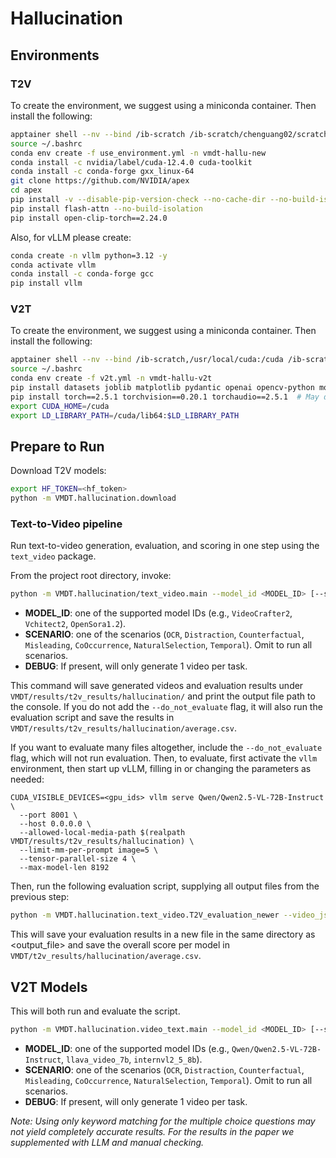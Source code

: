 # Hallucination

## Environments
### T2V
To create the environment, we suggest using a miniconda container. Then install the following:
```bash
apptainer shell --nv --bind /ib-scratch /ib-scratch/chenguang02/scratch1/cnicholas/containers/miniconda.sif
source ~/.bashrc
conda env create -f use_environment.yml -n vmdt-hallu-new
conda install -c nvidia/label/cuda-12.4.0 cuda-toolkit
conda install -c conda-forge gxx_linux-64
git clone https://github.com/NVIDIA/apex
cd apex
pip install -v --disable-pip-version-check --no-cache-dir --no-build-isolation --config-settings "--build-option=--cpp_ext" --config-settings "--build-option=--cuda_ext" ./
pip install flash-attn --no-build-isolation
pip install open-clip-torch==2.24.0
```
Also, for vLLM please create:
```bash
conda create -n vllm python=3.12 -y
conda activate vllm
conda install -c conda-forge gcc
pip install vllm
```

### V2T
To create the environment, we suggest using a miniconda container. Then install the following:
```bash
apptainer shell --nv --bind /ib-scratch,/usr/local/cuda:/cuda /ib-scratch/chenguang02/scratch1/cnicholas/containers/miniconda.sif
source ~/.bashrc
conda env create -f v2t.yml -n vmdt-hallu-v2t
pip install datasets joblib matplotlib pydantic openai opencv-python moviepy boto3 anthropic qwen-vl-utils[decord] transformers==4.51.3
pip install torch==2.5.1 torchvision==0.20.1 torchaudio==2.5.1  # May depend on your CUDA version. We use 12.3
export CUDA_HOME=/cuda
export LD_LIBRARY_PATH=/cuda/lib64:$LD_LIBRARY_PATH
```

## Prepare to Run
Download T2V models:
```bash
export HF_TOKEN=<hf_token>
python -m VMDT.hallucination.download
```

### Text-to-Video pipeline

Run text-to-video generation, evaluation, and scoring in one step using the `text_video` package.

From the project root directory, invoke:
```bash
python -m VMDT.hallucination/text_video.main --model_id <MODEL_ID> [--scenario <SCENARIO>] [--debug] [--do_not_evaluate]
```

- **MODEL_ID**: one of the supported model IDs (e.g., `VideoCrafter2`, `Vchitect2`, `OpenSora1.2`).
- **SCENARIO**: one of the scenarios (`OCR`, `Distraction`, `Counterfactual`, `Misleading`, `CoOccurrence`, `NaturalSelection`, `Temporal`). Omit to run all scenarios.
- **DEBUG**: If present, will only generate 1 video per task.

This command will save generated videos and evaluation results under `VMDT/results/t2v_results/hallucination/` and print the output file path to the console. If you do not add the `--do_not_evaluate` flag, it will also run the evaluation script and save the results in `VMDT/results/t2v_results/hallucination/average.csv`.

If you want to evaluate many files altogether, include the `--do_not_evaluate` flag, which will not run evaluation. Then, to evaluate, first activate the `vllm` environment, then start up vLLM, filling in or changing the parameters as needed:
```
CUDA_VISIBLE_DEVICES=<gpu_ids> vllm serve Qwen/Qwen2.5-VL-72B-Instruct \
  --port 8001 \
  --host 0.0.0.0 \
  --allowed-local-media-path $(realpath VMDT/results/t2v_results/hallucination) \
  --limit-mm-per-prompt image=5 \
  --tensor-parallel-size 4 \
  --max-model-len 8192 
```

Then, run the following evaluation script, supplying all output files from the previous step:
```bash
python -m VMDT.hallucination.text_video.T2V_evaluation_newer --video_json=<output_files> --n_frames=5 --num_instances_per_task=-1 --include_image_in_classification --combine_step --direct_evaluation --use_qwen
```

This will save your evaluation results in a new file in the same directory as <output_file> and save the overall score per model in `VMDT/t2v_results/hallucination/average.csv`.

## V2T Models
This will both run and evaluate the script.
```bash
python -m VMDT.hallucination.video_text.main --model_id <MODEL_ID> [--scenario <SCENARIO>] [--debug]
```
- **MODEL_ID**: one of the supported model IDs (e.g., `Qwen/Qwen2.5-VL-72B-Instruct`, `llava_video_7b`, `internvl2_5_8b`).
- **SCENARIO**: one of the scenarios (`OCR`, `Distraction`, `Counterfactual`, `Misleading`, `CoOccurrence`, `NaturalSelection`, `Temporal`). Omit to run all scenarios.
- **DEBUG**: If present, will only generate 1 video per task.

*Note: Using only keyword matching for the multiple choice questions may not yield completely accurate results. For the results in the paper we supplemented with LLM and manual checking.*
